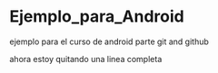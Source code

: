 # Ejemplo_para_Android
ejemplo para el curso de android parte git and github


ahora estoy quitando una linea completa
